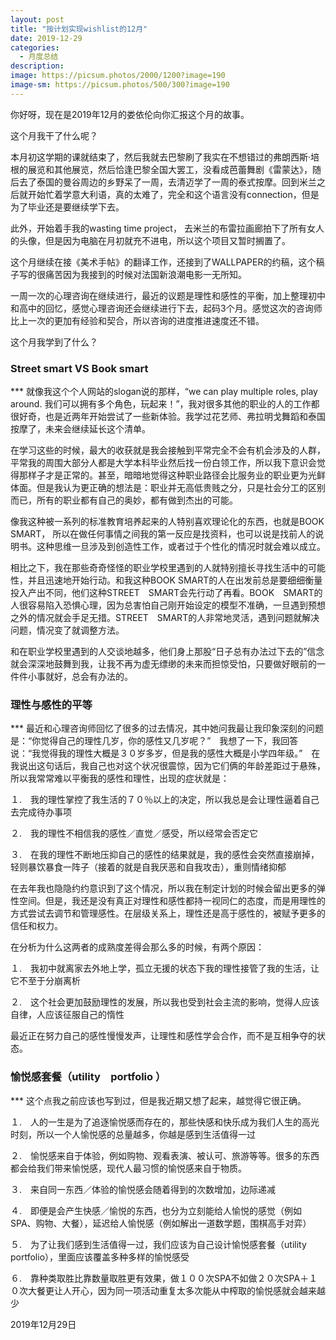 ```yaml
---
layout: post
title: "按计划实现wishlist的12月"
date: 2019-12-29
categories:
  - 月度总结
description:
image: https://picsum.photos/2000/1200?image=190
image-sm: https://picsum.photos/500/300?image=190
---
```

你好呀，现在是2019年12月的娄依伦向你汇报这个月的故事。

这个月我干了什么呢？

本月初这学期的课就结束了，然后我就去巴黎刷了我实在不想错过的弗朗西斯·培根的展览和其他展览，然后恰逢<!--break-->巴黎全国大罢工，没看成芭蕾舞剧《雷蒙达》，随后去了泰国的曼谷周边的乡野呆了一周，去清迈学了一周的泰式按摩。回到米兰之后就开始忙着学意大利语，真的太难了，完全和这个语言没有connection，但是为了毕业还是要继续学下去。

此外，开始着手我的wasting time project， 去米兰的布雷拉画廊拍下了所有女人的头像，但是因为电脑在月初就充不进电，所以这个项目又暂时搁置了。

这个月继续在接《美术手帖》的翻译工作，还接到了WALLPAPER的约稿，这个稿子写的很痛苦因为我接到的时候对法国新浪潮电影一无所知。

一周一次的心理咨询在继续进行，最近的议题是理性和感性的平衡，加上整理初中和高中的回忆，感觉心理咨询还会继续进行下去，起码3个月。感觉这次的咨询师比上一次的更加有经验和契合，所以咨询的进度推进速度还不错。

这个月我学到了什么？

<h3>Street smart VS Book smart</h3>
***
就像我这个个人网站的slogan说的那样，“we can play multiple roles, play around. 我们可以拥有多个角色，玩起来！”，我对很多其他的职业的人的工作都很好奇，也是近两年开始尝试了一些新体验。我学过花艺师、弗拉明戈舞蹈和泰国按摩了，未来会继续延长这个清单。

在学习这些的时候，最大的收获就是我会接触到平常完全不会有机会涉及的人群，平常我的周围大部分人都是大学本科毕业然后找一份白领工作，所以我下意识会觉得那样子才是正常的。甚至，暗暗地觉得这种职业路径会比服务业的职业更为光鲜体面。但是我认为更正确的想法是：职业并无高低贵贱之分，只是社会分工的区别而已，所有的职业都有自己的奥妙，都有做到杰出的可能。

像我这种被一系列的标准教育培养起来的人特别喜欢理论化的东西，也就是BOOK SMART， 所以在做任何事情之间我的第一反应是找资料，也可以说是找前人的说明书。这种思维一旦涉及到创造性工作，或者过于个性化的情况时就会难以成立。

相比之下，我在那些奇奇怪怪的职业学校里遇到的人就特别擅长寻找生活中的可能性，并且迅速地开始行动。和我这种BOOK SMART的人在出发前总是要细细衡量投入产出不同，他们这种STREET　SMART会先行动了再看。BOOK　SMART的人很容易陷入恐惧心理，因为总害怕自己刚开始设定的模型不准确，一旦遇到预想之外的情况就会手足无措。STREET　SMART的人非常地灵活，遇到问题就解决问题，情况变了就调整方法。

和在职业学校里遇到的人交谈地越多，他们身上那股“日子总有办法过下去的”信念就会深深地鼓舞到我，让我不再为虚无缥缈的未来而担惊受怕，只要做好眼前的一件件小事就好，总会有办法的。

<h3>理性与感性的平等</h3>
***
最近和心理咨询师回忆了很多的过去情况，其中她问我最让我印象深刻的问题是：“你觉得自己的理性几岁，你的感性又几岁呢？”　我想了一下，我回答说：“我觉得我的理性大概是３０岁多岁，但是我的感性大概是小学四年级。”　在我说出这句话后，我自己也对这个状况很震惊，因为它们俩的年龄差距过于悬殊，所以我常常难以平衡我的感性和理性，出现的症状就是：

１.　我的理性掌控了我生活的７０％以上的决定，所以我总是会让理性逼着自己去完成待办事项

２.　我的理性不相信我的感性／直觉／感受，所以经常会否定它

３.　在我的理性不断地压抑自己的感性的结果就是，我的感性会突然直接崩掉，轻则暴饮暴食一阵子（接着的就是自我厌恶和自我攻击），重则情绪抑郁

在去年我也隐隐约约意识到了这个情况，所以我在制定计划的时候会留出更多的弹性空间。但是，我还是没有真正对理性和感性都持一视同仁的态度，而是用理性的方式尝试去调节和管理感性。在层级关系上，理性还是高于感性的，被赋予更多的信任和权力。

在分析为什么这两者的成熟度差得会那么多的时候，有两个原因：

１.　我初中就离家去外地上学，孤立无援的状态下我的理性接管了我的生活，让它不至于分崩离析

２.　这个社会更加鼓励理性的发展，所以我也受到社会主流的影响，觉得人应该自律，人应该征服自己的惰性

最近正在努力自己的感性慢慢发声，让理性和感性学会合作，而不是互相争夺的状态。

<h3>愉悦感套餐（utility　portfolio ）</h3>
***
这个点我之前应该也写到过，但是我近期又想了起来，越觉得它很正确。

１.　人的一生是为了追逐愉悦感而存在的，那些快感和快乐成为我们人生的高光时刻，所以一个人愉悦感的总量越多，你越是感到生活值得一过

２.　愉悦感来自于体验，例如购物、观看表演、被认可、旅游等等。很多的东西都会给我们带来愉悦感，现代人最习惯的愉悦感来自于物质。

３.　来自同一东西／体验的愉悦感会随着得到的次数增加，边际递减

４.　即便是会产生快感／愉悦的东西，也分为立刻能给人愉悦的感觉（例如SPA、购物、大餐），延迟给人愉悦感（例如解出一道数学题，围棋高手对弈）

５.　为了让我们感到生活值得一过，我们应该为自己设计愉悦感套餐（utility　portfolio），里面应该覆盖多种多样的愉悦感受

６.　靠种类取胜比靠数量取胜更有效果，做１００次SPA不如做２０次SPA＋１０次大餐更让人开心，因为同一项活动重复太多次能从中榨取的愉悦感就会越来越少

2019年12月29日